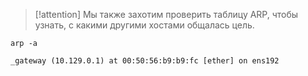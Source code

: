 
> [!attention] 
> Мы также захотим проверить таблицу ARP, чтобы узнать, с какими другими хостами общалась цель.

```shell
arp -a

_gateway (10.129.0.1) at 00:50:56:b9:b9:fc [ether] on ens192
```
